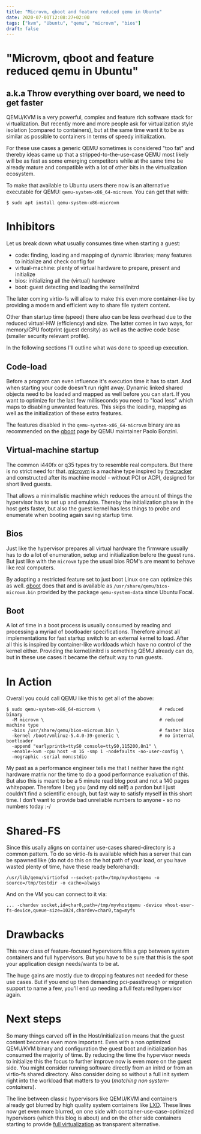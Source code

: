 ```yaml
---
title: "Microvm, qboot and feature reduced qemu in Ubuntu"
date: 2020-07-01T12:08:27+02:00
tags: ["kvm", "Ubuntu", "qemu", "microvm", "bios"]
draft: false
---
```


# "Microvm, qboot and feature reduced qemu in Ubuntu"
## a.k.a Throw everything over board, we need to get faster ##

QEMU/KVM is a very powerful, complex and feature rich software stack for
virtualization. But recently more and more people ask for virtualization style
isolation (compared to containers), but at the same time want it to be as
similar as possible to containers in terms of speedy initialization.

For these use cases a generic QEMU sometimes is considered "too fat" and
thereby ideas came up that a stripped-to-the-use-case QEMU most likely will be
as fast as some emerging competitors while at the same time be already mature
and compatible with a lot of other bits in the virtualization ecosystem.

To make that available to Ubuntu users there now is an alternative executable
for QEMU: `qemu-system-x86_64-microvm`.
You can get that with:

```shell
$ sudo apt install qemu-system-x86-microvm
```

# Inhibitors

Let us break down what usually consumes time when starting a guest:

* code: finding, loading and mapping of dynamic libraries; many features to initialize and check config for
* virtual-machine: plenty of virtual hardware to prepare, present and initialize
* bios: initializing all the (virtual) hardware
* boot: guest detecting and loading the kernel/initrd

The later coming virtio-fs will allow to make this even more container-like by
providing a modern and efficient way to share file system content.

Other than startup time (speed) there also can be less overhead due to the
reduced virtual-HW (efficiency) and size. The latter comes in two ways, for
memory/CPU footprint (guest density) as well as the active code base (smaller
security relevant profile).

In the following sections I'll outline what was done to speed up execution.

## Code-load

Before a program can even influence it's execution time it has to start. And
when starting your code doesn't run right away.
Dynamic linked shared objects need to be loaded and mapped as well before you
can start. If you want to optimize for the last few milliseconds you need to
"load less" which maps to disabling unwanted features.
This skips the loading, mapping as well as the initialization of these extra
features.

The features disabled in the `qemu-system-x86_64-microvm` binary are as
recommended on the [qboot](https://github.com/bonzini/qboot) page by QEMU
maintainer Paolo Bonzini.

## Virtual-machine startup

The common i440fx or q35 types try to resemble real computers. But there is
no strict need for that.
[microvm](https://github.com/bonzini/qemu/blob/master/docs/microvm.rst) is a
machine type inspired by [firecracker](https://firecracker-microvm.github.io/)
and constructed after its machine model - without PCI or ACPI, designed for
short lived guests.

That allows a minimalistic machine which reduces the amount of things the
hypervisor has to set up and emulate. Thereby the initialization phase in the
host gets faster, but also the guest kernel has less things to probe and
enumerate when booting again saving startup time.

## Bios

Just like the hypervisor prepares all virtual hardware the firmware usually
has to do a lot of enumeration, setup and initialization before the guest runs.
But just like with the `microvm` type the usual bios ROM's are meant to behave
like real computers.

By adopting a restricted feature set to just boot Linux one can optimize this
as well. [qboot](https://github.com/bonzini/qboot) does that and is available
as `/usr/share/qemu/bios-microvm.bin` provided by the package
`qemu-system-data` since Ubuntu Focal.

## Boot

A lot of time in a boot process is usually consumed by reading and processing a
myriad of bootloader specifications.
Therefore almost all implementations for fast startup switch to an external
kernel to load.
After all this is inspired by container-like workloads which have no control
of the kernel either.
Providing the kernel/initrd is something QEMU already can do, but in these use
cases it became the default way to run guests.

# In Action

Overall you could call QEMU like this to get all of the above:

```plaintext
$ sudo qemu-system-x86_64-microvm \                      # reduced binary
  -M microvm \                                           # reduced machine type
  -bios /usr/share/qemu/bios-microvm.bin \               # faster bios
  -kernel /boot/vmlinuz-5.4.0-39-generic \               # no internal bootloader
  -append "earlyprintk=ttyS0 console=ttyS0,115200,8n1" \
  -enable-kvm -cpu host -m 1G -smp 1 -nodefaults -no-user-config \
  -nographic -serial mon:stdio
```

My past as a performance engineer tells me that I neither have the right
hardware matrix nor the time to do a good performance evaluation of this.
But also this is meant to be a 5 minute read blog post and not a 140 pages
whitepaper. Therefore I beg you (and my old self) a pardon but I just couldn't
find a scientific enough, but fast way to satisfy myself in this short time.
I don't want to provide bad unreliable numbers to anyone - so no numbers today :-/

# Shared-FS

Since this usally aligns on container use-cases shared-directory is a common
pattern. To do so virtio-fs is available which has a server that can be spawned
like (do not do this on the hot path of your load, or you have wasted plenty of
time, have these ready beforehand):

```plaintext
/usr/lib/qemu/virtiofsd --socket-path=/tmp/myvhostqemu -o source=/tmp/testdir -o cache=always
```

And on the VM you can connect to it via:
```plaintext
... -chardev socket,id=char0,path=/tmp/myvhostqemu -device vhost-user-fs-device,queue-size=1024,chardev=char0,tag=myfs
```


# Drawbacks

This new class of feature-focused hypervisors fills a gap between system
containers and full hypervisors.
But you have to be sure that this is the spot your application design
needs/wants to be at.

The huge gains are mostly due to dropping features not needed for these use
cases. But if you end up then demanding pci-passthrough or migration support to
name a few, you'll end up needing a full featured hypervisor again.

# Next steps

So many things carved off in the Host/initialization means that the guest
content becomes even more important.
Even with a non optimized QEMU/KVM binary and configuration the guest boot and
initialization has consumed the majority of time.
By reducing the time the hypervisor needs to initialize this the focus to
further improve now is even more on the guest side.
You might consider running software directly from an initrd or from an
virtio-fs shared directory.
Also consider doing so without a full init system right into the workload that
matters to you (*matching non system-containers*).

The line between classic hypervisors like QEMU/KVM and containers already got
blurred by high quality system containers like
[LXD](https://linuxcontainers.org/lxd/introduction/).
These lines now get even more blurred, on one side with
container-use-case-optimized hypervisors (which this blog is about) and on the
other side containers starting to provide
[full virtualization](https://discuss.linuxcontainers.org/t/running-virtual-machines-with-lxd-4-0/7519)
as transparent alternative.
